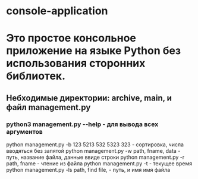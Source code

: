 # console-application
# Это простое консольное приложение на языке Python без использования сторонних библиотек.
## Небходимые директории: archive, main, и файл management.py
### python3 management.py --help - для вывода всех аргументов

python management.py -b 123 5213 532 5323 323 - сортировка, числа вводяться без запятой
python management.py -w path, fname, data - путь, название файла, данные ввиде строки
python management.py -r path, fname - чтение из файла
python management.py -t - текущее время
python management.py -ls path, find file, - путь, и имя имя файла
